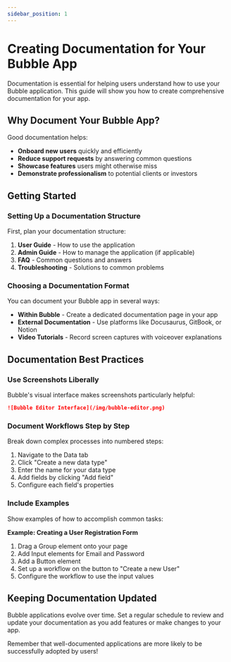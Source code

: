 ```yaml
---
sidebar_position: 1
---
```


# Creating Documentation for Your Bubble App

Documentation is essential for helping users understand how to use your Bubble application. This guide will show you how to create comprehensive documentation for your app.

## Why Document Your Bubble App?

Good documentation helps:
- **Onboard new users** quickly and efficiently
- **Reduce support requests** by answering common questions
- **Showcase features** users might otherwise miss
- **Demonstrate professionalism** to potential clients or investors

## Getting Started

### Setting Up a Documentation Structure

First, plan your documentation structure:

1. **User Guide** - How to use the application
2. **Admin Guide** - How to manage the application (if applicable)
3. **FAQ** - Common questions and answers
4. **Troubleshooting** - Solutions to common problems

### Choosing a Documentation Format

You can document your Bubble app in several ways:

- **Within Bubble** - Create a dedicated documentation page in your app
- **External Documentation** - Use platforms like Docusaurus, GitBook, or Notion
- **Video Tutorials** - Record screen captures with voiceover explanations

## Documentation Best Practices

### Use Screenshots Liberally

Bubble's visual interface makes screenshots particularly helpful:

```md
![Bubble Editor Interface](/img/bubble-editor.png)
```

### Document Workflows Step by Step

Break down complex processes into numbered steps:

1. Navigate to the Data tab
2. Click "Create a new data type"
3. Enter the name for your data type
4. Add fields by clicking "Add field"
5. Configure each field's properties

### Include Examples

Show examples of how to accomplish common tasks:

**Example: Creating a User Registration Form**

1. Drag a Group element onto your page
2. Add Input elements for Email and Password
3. Add a Button element
4. Set up a workflow on the button to "Create a new User"
5. Configure the workflow to use the input values

## Keeping Documentation Updated

Bubble applications evolve over time. Set a regular schedule to review and update your documentation as you add features or make changes to your app.

Remember that well-documented applications are more likely to be successfully adopted by users!

